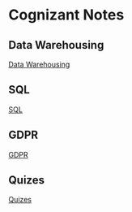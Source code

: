 # Cognizant Notes

## Data Warehousing 
[Data Warehousing](./DataWarehousing/DataWarehousing.md)

## SQL 
[SQL](./SQL/SQL.md) 

## GDPR
[GDPR](./GDPR/GDPR.md)

## Quizes
[Quizes](./Quizes/Quizes.md)

